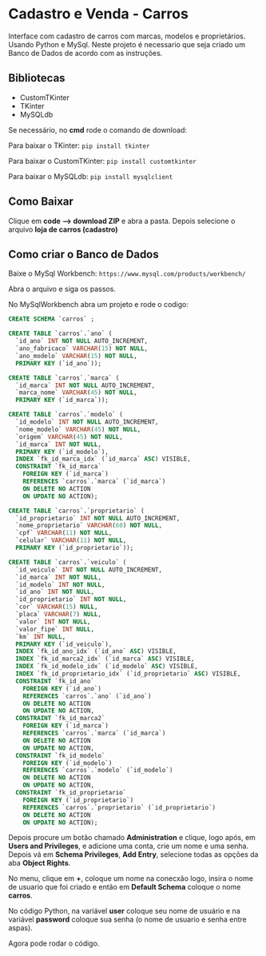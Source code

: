 # Cadastro e Venda - Carros
Interface com cadastro de carros com marcas, modelos e proprietários. Usando Python e MySql.
Neste projeto é necessario que seja criado um Banco de Dados de acordo com as instruções.

## Bibliotecas
- CustomTKinter
- TKinter
- MySQLdb
  
Se necessário, no **cmd** rode o comando de download:

Para baixar o TKinter: `pip install tkinter`

Para baixar o CustomTKinter: `pip install customtkinter`

Para baixar o MySQLdb: `pip install mysqlclient`

## Como Baixar
Clique em **code --> download ZIP** e abra a pasta. Depois selecione o arquivo **loja de carros (cadastro)**

## Como criar o Banco de Dados
Baixe o MySql Workbench: `https://www.mysql.com/products/workbench/`

Abra o arquivo e siga os passos.

No MySqlWorkbench abra um projeto e rode o codigo:
``` SQL
CREATE SCHEMA `carros` ;

CREATE TABLE `carros`.`ano` (
  `id_ano` INT NOT NULL AUTO_INCREMENT,
  `ano_fabricaco` VARCHAR(15) NOT NULL,
  `ano_modelo` VARCHAR(15) NOT NULL,
  PRIMARY KEY (`id_ano`));

CREATE TABLE `carros`.`marca` (
  `id_marca` INT NOT NULL AUTO_INCREMENT,
  `marca_nome` VARCHAR(45) NOT NULL,
  PRIMARY KEY (`id_marca`));

CREATE TABLE `carros`.`modelo` (
  `id_modelo` INT NOT NULL AUTO_INCREMENT,
  `nome_modelo` VARCHAR(45) NOT NULL,
  `origem` VARCHAR(45) NOT NULL,
  `id_marca` INT NOT NULL,
  PRIMARY KEY (`id_modelo`),
  INDEX `fk_id_marca_idx` (`id_marca` ASC) VISIBLE,
  CONSTRAINT `fk_id_marca`
    FOREIGN KEY (`id_marca`)
    REFERENCES `carros`.`marca` (`id_marca`)
    ON DELETE NO ACTION
    ON UPDATE NO ACTION);

CREATE TABLE `carros`.`proprietario` (
  `id_proprietario` INT NOT NULL AUTO_INCREMENT,
  `nome_proprietario` VARCHAR(60) NOT NULL,
  `cpf` VARCHAR(11) NOT NULL,
  `celular` VARCHAR(11) NOT NULL,
  PRIMARY KEY (`id_proprietario`));

CREATE TABLE `carros`.`veiculo` (
  `id_veiculo` INT NOT NULL AUTO_INCREMENT,
  `id_marca` INT NOT NULL,
  `id_modelo` INT NOT NULL,
  `id_ano` INT NOT NULL,
  `id_proprietario` INT NOT NULL,
  `cor` VARCHAR(15) NULL,
  `placa` VARCHAR(7) NULL,
  `valor` INT NOT NULL,
  `valor_fipe` INT NULL,
  `km` INT NULL,
  PRIMARY KEY (`id_veiculo`),
  INDEX `fk_id_ano_idx` (`id_ano` ASC) VISIBLE,
  INDEX `fk_id_marca2_idx` (`id_marca` ASC) VISIBLE,
  INDEX `fk_id_modelo_idx` (`id_modelo` ASC) VISIBLE,
  INDEX `fk_id_proprietario_idx` (`id_proprietario` ASC) VISIBLE,
  CONSTRAINT `fk_id_ano`
    FOREIGN KEY (`id_ano`)
    REFERENCES `carros`.`ano` (`id_ano`)
    ON DELETE NO ACTION
    ON UPDATE NO ACTION,
  CONSTRAINT `fk_id_marca2`
    FOREIGN KEY (`id_marca`)
    REFERENCES `carros`.`marca` (`id_marca`)
    ON DELETE NO ACTION
    ON UPDATE NO ACTION,
  CONSTRAINT `fk_id_modelo`
    FOREIGN KEY (`id_modelo`)
    REFERENCES `carros`.`modelo` (`id_modelo`)
    ON DELETE NO ACTION
    ON UPDATE NO ACTION,
  CONSTRAINT `fk_id_proprietario`
    FOREIGN KEY (`id_proprietario`)
    REFERENCES `carros`.`proprietario` (`id_proprietario`)
    ON DELETE NO ACTION
    ON UPDATE NO ACTION);
```

Depois procure um botão chamado **Administration** e clique, logo após, em **Users and Privileges**, e adicione uma conta, crie um nome e uma senha. Depois vá em **Schema Privileges**, **Add Entry**, selecione todas as opções da aba **Object Rights**.

No menu, clique em **+**, coloque um nome na conecxão logo, insira o nome de usuario que foi criado e então em **Default Schema** coloque o nome **carros**.

No código Python, na variável **user** coloque seu nome de usuário e na variável **password** coloque sua senha (o nome de usuario e senha entre aspas).

Agora pode rodar o código.
